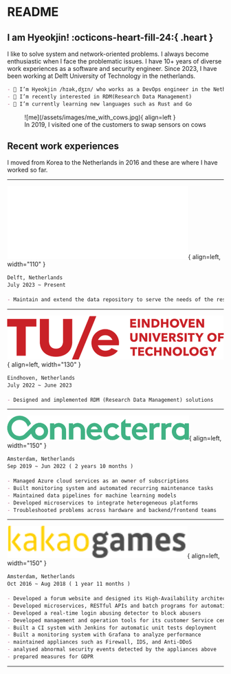 # README

## I am Hyeokjin! :octicons-heart-fill-24:{ .heart } 

I like to solve system and network-oriented problems. I always become enthusiastic when I face the problematic issues. I have 10+ years of diverse work experiences as a software and security engineer. Since 2023, I have been working at Delft University of Technology in the netherlands.

``` markdown
- 👋 I’m Hyeokjin /hɪək,dʒɪn/ who works as a DevOps engineer in the Netherlands.
- 👀 I’m recently interested in RDM(Research Data Management) 
- 🌱 I’m currently learning new languages such as Rust and Go
```

<figure markdown>
![me](/assets/images/me_with_cows.jpg){ align=left }
  <figcaption>In 2019, I visited one of the customers to swap sensors on cows</figcaption>
</figure>

## Recent work experiences

I moved from Korea to the Netherlands in 2016 and these are where I have worked so far.

---

![TUDelft](/assets/images/TUDelft_logo_white_crop.png){ align=left, width="110" }

``` markdown title="Delft University of Technology | Software Engineer"
Delft, Netherlands
July 2023 ~ Present

- Maintain and extend the data repository to serve the needs of the research community
```

---

![TUe](/assets/images/tue_logo2.png){ align=left, width="130" }

``` markdown title="Eindhoven University of Technology | DevOps Engineer"
Eindhoven, Netherlands
July 2022 ~ June 2023

- Designed and implemented RDM (Research Data Management) solutions
```

---

![Connecterra](/assets/images/connecterra_logo0.png){ align=left, width="150" }

``` markdown title="Connecterra | Site Reliability Engineer"
Amsterdam, Netherlands
Sep 2019 ~ Jun 2022 ( 2 years 10 months )

- Managed Azure cloud services as an owner of subscriptions
- Built monitoring system and automated recurring maintenance tasks
- Maintained data pipelines for machine learning models
- Developed microservices to integrate heterogeneous platforms
- Troubleshooted problems across hardware and backend/frontend teams
```

---

![KakaoGamesEurope](/assets/images/kakao_games_logo.png){ align=left, width="150" }

``` markdown title="Kakao Games Europe | DevOps Engineer"
Amsterdam, Netherlands
Oct 2016 ~ Aug 2018 ( 1 year 11 months )

- Developed a forum website and designed its High-Availability architecture
- Developed microservices, RESTful APIs and batch programs for automation
- Developed a real-time login abusing detector to block abusers
- Developed management and operation tools for its customer Service center
- Built a CI system with Jenkins for automatic unit tests deployment
- Built a monitoring system with Grafana to analyze performance
- maintained appliances such as Firewall, IDS, and Anti-DDoS
- analysed abnormal security events detected by the appliances above
- prepared measures for GDPR
```

---
